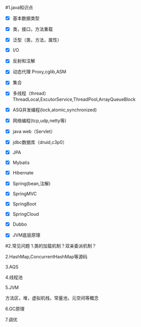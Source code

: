 #1.java知识点

- [x] 基本数据类型

- [x] 类，接口，方法重载
- [x] 泛型（类，方法，属性）
- [x] I/O
- [x] 反射和注解
- [x] 动态代理 Proxy,cglib,ASM
- [x] 集合
- [x] 多线程（thread）ThreadLocal,ExcutorService,ThreadPool,ArrayQueueBlock
- [x] ASQ并发编程(lock,atomic,synchronized)
- [x] 网络编程(tcp,udp,netty等)
- [x] java web（Servlet）
- [x] jdbc数据库（druid,c3p0）
- [x] JPA
- [x] Mybatis
- [x] Hibernate
- [x] Spring(bean,注解)
- [x] SpringMVC
- [x] SpringBoot
- [x] SpringCloud
- [x] Dubbo
- [x] JVM底层原理

#2.常见问题
1.类的加载机制？双亲委派机制？

2.HashMap,ConcurrentHashMap等源码

3.AQS

4.线程池

5.JVM

方法区，堆，虚拟机栈，常量池，元空间等概念

6.GC原理

7.调优